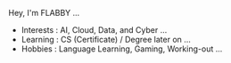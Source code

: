   Hey, I'm FLABBY ...
-  Interests : AI, Cloud, Data, and Cyber  ...
-  Learning : CS (Certificate) / Degree later on ...
-  Hobbies : Language Learning, Gaming, Working-out ...
<!---
FLABBY-kxa/FLABBY-kxa is a ✨ special ✨ repository because its `README.md` (this file) appears on your GitHub profile.
You can click the Preview link to take a look at your changes.
--->
